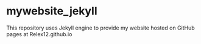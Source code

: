 # mywebsite_jekyll
This repository uses Jekyll engine to provide my website hosted on GitHub pages at Relex12.github.io
